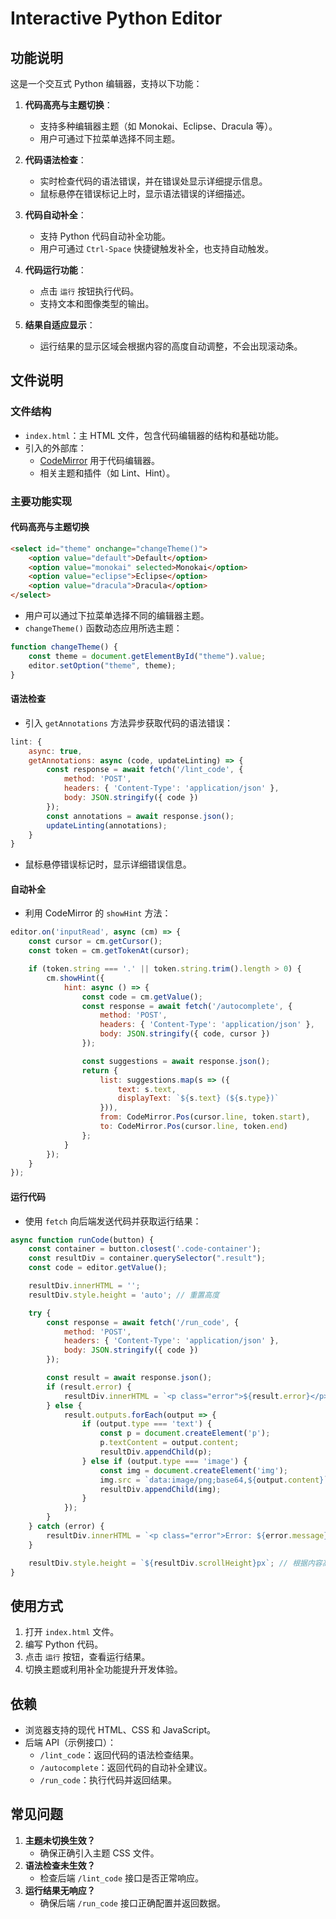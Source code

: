 # Interactive Python Editor

## 功能说明

这是一个交互式 Python 编辑器，支持以下功能：

1. **代码高亮与主题切换**：
   - 支持多种编辑器主题（如 Monokai、Eclipse、Dracula 等）。
   - 用户可通过下拉菜单选择不同主题。

2. **代码语法检查**：
   - 实时检查代码的语法错误，并在错误处显示详细提示信息。
   - 鼠标悬停在错误标记上时，显示语法错误的详细描述。

3. **代码自动补全**：
   - 支持 Python 代码自动补全功能。
   - 用户可通过 `Ctrl-Space` 快捷键触发补全，也支持自动触发。

4. **代码运行功能**：
   - 点击 `运行` 按钮执行代码。
   - 支持文本和图像类型的输出。

5. **结果自适应显示**：
   - 运行结果的显示区域会根据内容的高度自动调整，不会出现滚动条。

## 文件说明

### 文件结构
- `index.html`：主 HTML 文件，包含代码编辑器的结构和基础功能。
- 引入的外部库：
  - [CodeMirror](https://codemirror.net/) 用于代码编辑器。
  - 相关主题和插件（如 Lint、Hint）。

### 主要功能实现

#### 代码高亮与主题切换
```html
<select id="theme" onchange="changeTheme()">
    <option value="default">Default</option>
    <option value="monokai" selected>Monokai</option>
    <option value="eclipse">Eclipse</option>
    <option value="dracula">Dracula</option>
</select>
```
- 用户可以通过下拉菜单选择不同的编辑器主题。
- `changeTheme()` 函数动态应用所选主题：
```javascript
function changeTheme() {
    const theme = document.getElementById("theme").value;
    editor.setOption("theme", theme);
}
```

#### 语法检查
- 引入 `getAnnotations` 方法异步获取代码的语法错误：
```javascript
lint: {
    async: true,
    getAnnotations: async (code, updateLinting) => {
        const response = await fetch('/lint_code', {
            method: 'POST',
            headers: { 'Content-Type': 'application/json' },
            body: JSON.stringify({ code })
        });
        const annotations = await response.json();
        updateLinting(annotations);
    }
}
```
- 鼠标悬停错误标记时，显示详细错误信息。

#### 自动补全
- 利用 CodeMirror 的 `showHint` 方法：
```javascript
editor.on('inputRead', async (cm) => {
    const cursor = cm.getCursor();
    const token = cm.getTokenAt(cursor);

    if (token.string === '.' || token.string.trim().length > 0) {
        cm.showHint({
            hint: async () => {
                const code = cm.getValue();
                const response = await fetch('/autocomplete', {
                    method: 'POST',
                    headers: { 'Content-Type': 'application/json' },
                    body: JSON.stringify({ code, cursor })
                });

                const suggestions = await response.json();
                return {
                    list: suggestions.map(s => ({
                        text: s.text,
                        displayText: `${s.text} (${s.type})`
                    })),
                    from: CodeMirror.Pos(cursor.line, token.start),
                    to: CodeMirror.Pos(cursor.line, token.end)
                };
            }
        });
    }
});
```

#### 运行代码
- 使用 `fetch` 向后端发送代码并获取运行结果：
```javascript
async function runCode(button) {
    const container = button.closest('.code-container');
    const resultDiv = container.querySelector(".result");
    const code = editor.getValue();

    resultDiv.innerHTML = ''; 
    resultDiv.style.height = 'auto'; // 重置高度

    try {
        const response = await fetch('/run_code', {
            method: 'POST',
            headers: { 'Content-Type': 'application/json' },
            body: JSON.stringify({ code })
        });

        const result = await response.json();
        if (result.error) {
            resultDiv.innerHTML = `<p class="error">${result.error}</p>`;
        } else {
            result.outputs.forEach(output => {
                if (output.type === 'text') {
                    const p = document.createElement('p');
                    p.textContent = output.content;
                    resultDiv.appendChild(p);
                } else if (output.type === 'image') {
                    const img = document.createElement('img');
                    img.src = `data:image/png;base64,${output.content}`;
                    resultDiv.appendChild(img);
                }
            });
        }
    } catch (error) {
        resultDiv.innerHTML = `<p class="error">Error: ${error.message}</p>`;
    }

    resultDiv.style.height = `${resultDiv.scrollHeight}px`; // 根据内容高度调整
}
```

## 使用方式

1. 打开 `index.html` 文件。
2. 编写 Python 代码。
3. 点击 `运行` 按钮，查看运行结果。
4. 切换主题或利用补全功能提升开发体验。

## 依赖

- 浏览器支持的现代 HTML、CSS 和 JavaScript。
- 后端 API（示例接口）：
  - `/lint_code`：返回代码的语法检查结果。
  - `/autocomplete`：返回代码的自动补全建议。
  - `/run_code`：执行代码并返回结果。

## 常见问题

1. **主题未切换生效？**
   - 确保正确引入主题 CSS 文件。
2. **语法检查未生效？**
   - 检查后端 `/lint_code` 接口是否正常响应。
3. **运行结果无响应？**
   - 确保后端 `/run_code` 接口正确配置并返回数据。
